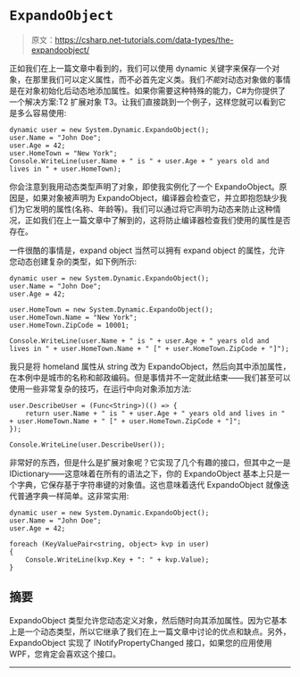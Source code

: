 # `ExpandoObject`

> 原文：<https://csharp.net-tutorials.com/data-types/the-expandoobject/>

正如我们在上一篇文章中看到的，我们可以使用 dynamic 关键字来保存一个对象，在那里我们可以定义属性，而不必首先定义类。我们*不能*对动态对象做的事情是在对象初始化后动态地添加属性。如果你需要这种特殊的能力，C#为你提供了一个解决方案:T2 扩展对象 T3。让我们直接跳到一个例子，这样您就可以看到它是多么容易使用:

```
dynamic user = new System.Dynamic.ExpandoObject();
user.Name = "John Doe";
user.Age = 42;
user.HomeTown = "New York";
Console.WriteLine(user.Name + " is " + user.Age + " years old and lives in " + user.HomeTown);
```

你会注意到我用动态类型声明了对象，即使我实例化了一个 ExpandoObject。原因是，如果对象被声明为 ExpandoObject，编译器会检查它，并立即抱怨缺少我们为它发明的属性(名称、年龄等)。我们可以通过将它声明为动态来防止这种情况，正如我们在上一篇文章中了解到的，这将防止编译器检查我们使用的属性是否存在。

一件很酷的事情是，expand object 当然可以拥有 expand object 的属性，允许您动态创建复杂的类型，如下例所示:

```
dynamic user = new System.Dynamic.ExpandoObject();
user.Name = "John Doe";
user.Age = 42;

user.HomeTown = new System.Dynamic.ExpandoObject();
user.HomeTown.Name = "New York";
user.HomeTown.ZipCode = 10001;

Console.WriteLine(user.Name + " is " + user.Age + " years old and lives in " + user.HomeTown.Name + " [" + user.HomeTown.ZipCode + "]");
```

我只是将 homeland 属性从 string 改为 ExpandoObject，然后向其中添加属性，在本例中是城市的名称和邮政编码。但是事情并不一定就此结束——我们甚至可以使用一些非常复杂的技巧，在运行中向对象添加方法:

<input type="hidden" name="IL_IN_ARTICLE">

```
user.DescribeUser = (Func<String>)(() => {
    return user.Name + " is " + user.Age + " years old and lives in " + user.HomeTown.Name + " [" + user.HomeTown.ZipCode + "]";
});

Console.WriteLine(user.DescribeUser());
```

非常好的东西，但是什么是扩展对象呢？它实现了几个有趣的接口，但其中之一是 IDictionary<string object="">——这意味着在所有的语法之下，你的 ExpandoObject 基本上只是一个字典，它保存基于字符串键的对象值。这也意味着迭代 ExpandoObject 就像迭代普通字典一样简单。这非常实用:</string>

```
dynamic user = new System.Dynamic.ExpandoObject();  
user.Name = "John Doe";  
user.Age = 42;  

foreach (KeyValuePair<string, object> kvp in user)
{
    Console.WriteLine(kvp.Key + ": " + kvp.Value);
}
```

## 摘要

ExpandoObject 类型允许您动态定义对象，然后随时向其添加属性。因为它基本上是一个动态类型，所以它继承了我们在上一篇文章中讨论的优点和缺点。另外，ExpandoObject 实现了 INotifyPropertyChanged 接口，如果您的应用使用 WPF，您肯定会喜欢这个接口。

* * *